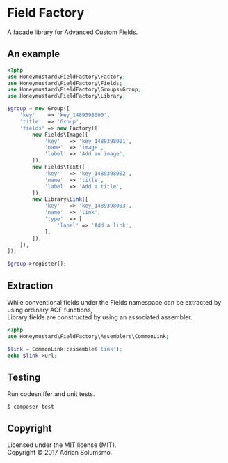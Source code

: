 # Field Factory

A facade library for Advanced Custom Fields.

## An example
```php
<?php
use Honeymustard\FieldFactory\Factory;
use Honeymustard\FieldFactory\Fields;
use Honeymustard\FieldFactory\Groups\Group;
use Honeymustard\FieldFactory\Library;

$group = new Group([
    'key'    => 'key_1489398000',
    'title'  => 'Group',
    'fields' => new Factory([
        new Fields\Image([
            'key'   => 'key_1489398001',
            'name'  => 'image',
            'label' => 'Add an image',
        ]),
        new Fields\Text([
            'key'   => 'key_1489398002',
            'name'  => 'title',
            'label' => 'Add a title',
        ]),
        new Library\Link([
            'key'   => 'key_1489398003',
            'name'  => 'link',
            'type'  => [
                'label' => 'Add a link',
            ],
        ]),
    ]),
]);

$group->register();
```

## Extraction
While conventional fields under the Fields namespace can be extracted by using ordinary ACF functions,  
Library fields are constructed by using an associated assembler.

```php
<?php
use Honeymustard\FieldFactory\Assemblers\CommonLink;

$link = CommonLink::assemble('link');
echo $link->url;
```

## Testing
Run codesniffer and unit tests.
```
$ composer test
```

## Copyright
Licensed under the MIT license (MIT).  
Copyright &copy; 2017 Adrian Solumsmo.
